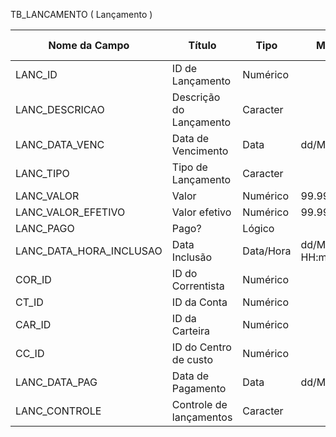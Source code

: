 TB_LANCAMENTO ( Lançamento )

| Nome da Campo    | Título                  | Tipo      | Máscara             | Tamanho | Permite Nulo |
| --------------   | ----------------------  | --------- | ------------------- | ------- | ------------ |
| LANC_ID          | ID de Lançamento        | Numérico  |                     | 10      | Não          |
| LANC_DESCRICAO   | Descrição do Lançamento | Caracter  |                     | 150     | Não          |
| LANC_DATA_VENC   | Data de Vencimento      | Data      | dd/MM/yy            | 8       | Não          |
| LANC_TIPO        | Tipo de Lançamento      | Caracter  |                     | 50      | Não          |
| LANC_VALOR       | Valor                   | Numérico  | 99.999.999,99       | 10      | Não          |
| LANC_VALOR_EFETIVO | Valor efetivo         | Numérico  | 99.999.999,99       | 10      | Não          |
| LANC_PAGO        | Pago?                   | Lógico    |                     | 10      | Não          |
| LANC_DATA_HORA_INCLUSAO | Data Inclusão    | Data/Hora | dd/MM/yyyy HH:mm:ss | 19      | Sim          |
| COR_ID           | ID do Correntista       | Numérico  |                     | 10      | Sim          |
| CT_ID            | ID da Conta             | Numérico  |                     | 10      | Não          |
| CAR_ID           | ID da Carteira          | Numérico  |                     | 10      | Não          |
| CC_ID            | ID do Centro de custo   | Numérico  |                     | 10      | Não          |
| LANC_DATA_PAG    | Data de Pagamento       | Data      | dd/MM/yy            | 8       | Sim          |
| LANC_CONTROLE    | Controle de lançamentos | Caracter  |                     | 40      | Sim          |
